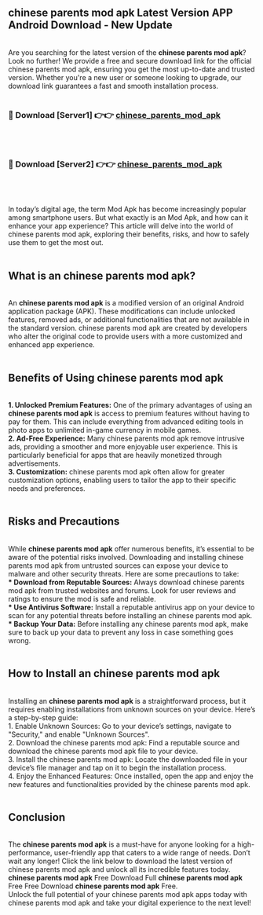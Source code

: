 ## chinese parents mod apk Latest Version APP Android Download - New Update
<br>
Are you searching for the latest version of the <strong>chinese parents mod apk</strong>? Look no further! We provide a free and secure download link for the official chinese parents mod apk, ensuring you get the most up-to-date and trusted version. Whether you're a new user or someone looking to upgrade, our download link guarantees a fast and smooth installation process.
<br>
<br>
<h3>🔴 Download [Server1] 👉👉 <a href="https://modyolo.store/chinese+parents+mod+apk">chinese_parents_mod_apk</a></h3><br>
<br>
<h3>🔴 Download [Server2] 👉👉 <a href="https://modyolo.store/chinese+parents+mod+apk">chinese_parents_mod_apk</a></h3><br>
<br>
<br>
In today’s digital age, the term Mod Apk has become increasingly popular among smartphone users. But what exactly is an Mod Apk, and how can it enhance your app experience? This article will delve into the world of chinese parents mod apk, exploring their benefits, risks, and how to safely use them to get the most out.
<br>
<br>
<h2>What is an chinese parents mod apk?</h2>
<br>
An <strong>chinese parents mod apk</strong> is a modified version of an original Android application package (APK). These modifications can include unlocked features, removed ads, or additional functionalities that are not available in the standard version. chinese parents mod apk are created by developers who alter the original code to provide users with a more customized and enhanced app experience.
<br>
<br>
<h2>Benefits of Using chinese parents mod apk</h2>
<br>
<strong> 1. Unlocked Premium Features:</strong> One of the primary advantages of using an <strong>chinese parents mod apk</strong> is access to premium features without having to pay for them. This can include everything from advanced editing tools in photo apps to unlimited in-game currency in mobile games.
<br>
<strong> 2. Ad-Free Experience:</strong> Many chinese parents mod apk remove intrusive ads, providing a smoother and more enjoyable user experience. This is particularly beneficial for apps that are heavily monetized through advertisements.
<br>
<strong> 3. Customization:</strong> chinese parents mod apk often allow for greater customization options, enabling users to tailor the app to their specific needs and preferences.
<br>
<br>
<h2>Risks and Precautions</h2>
<br>
While <strong>chinese parents mod apk</strong> offer numerous benefits, it’s essential to be aware of the potential risks involved. Downloading and installing chinese parents mod apk from untrusted sources can expose your device to malware and other security threats. Here are some precautions to take:
<br>
<strong> * Download from Reputable Sources:</strong> Always download chinese parents mod apk from trusted websites and forums. Look for user reviews and ratings to ensure the mod is safe and reliable.
<br>
<strong> * Use Antivirus Software:</strong> Install a reputable antivirus app on your device to scan for any potential threats before installing an chinese parents mod apk.
<br>
<strong> * Backup Your Data:</strong> Before installing any chinese parents mod apk, make sure to back up your data to prevent any loss in case something goes wrong.
<br>
<br>
<h2>How to Install an chinese parents mod apk</h2>
<br>
Installing an <strong>chinese parents mod apk</strong> is a straightforward process, but it requires enabling installations from unknown sources on your device. Here’s a step-by-step guide:
<br>
 1. Enable Unknown Sources: Go to your device’s settings, navigate to "Security," and enable "Unknown Sources".
<br>
 2. Download the chinese parents mod apk: Find a reputable source and download the chinese parents mod apk file to your device.
<br>
 3. Install the chinese parents mod apk: Locate the downloaded file in your device’s file manager and tap on it to begin the installation process.
<br>
 4. Enjoy the Enhanced Features: Once installed, open the app and enjoy the new features and functionalities provided by the chinese parents mod apk.
<br>
<br>
<h2><strong>Conclusion</strong></h2>
<br>
The <strong>chinese parents mod apk</strong> is a must-have for anyone looking for a high-performance, user-friendly app that caters to a wide range of needs. Don’t wait any longer! Click the link below to download the latest version of chinese parents mod apk and unlock all its incredible features today.
<br>
<strong>chinese parents mod apk</strong> Free Download Full <strong>chinese parents mod apk</strong> Free Free Download <strong>chinese parents mod apk</strong> Free.
<br>
Unlock the full potential of your chinese parents mod apk apps today with chinese parents mod apk and take your digital experience to the next level!